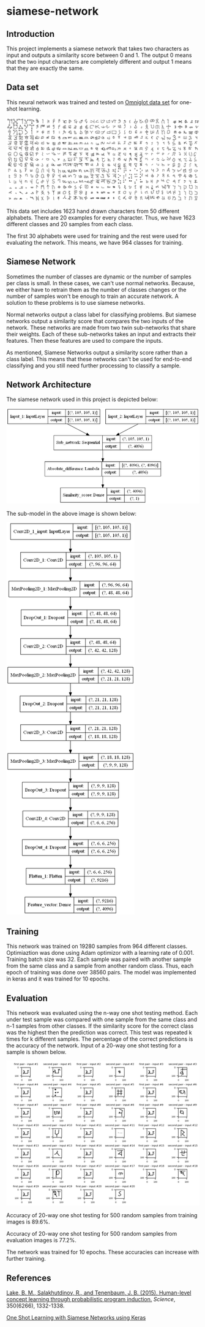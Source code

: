 # siamese-network

## Introduction

This project implements a siamese network that takes two characters as input and outputs a similarity score between 0 and 1. The output 0 means that the two input characters are completely different and output 1 means that they are exactly the same.

## Data set

This neural network was trained and tested on [Omniglot data set](https://github.com/brendenlake/omniglot) for one-shot learning.

![examples from the data set](/assets/images/omniglot_grid.jpg)

This data set includes 1623 hand drawn characters from 50 different alphabets. There are 20 examples for every character. Thus, we have 1623 different classes and 20 samples from each class.

The first 30 alphabets were used for training and the rest were used for evaluating the network. This means, we have 964 classes for training.

## Siamese Network

Sometimes the number of classes are dynamic or the number of samples per class is small. In these cases, we can't use normal networks. Because, we either have to retrain them as the number of classes changes or the number of samples won't be enough to train an accurate network. A solution to these problems is to use siamese networks. 

Normal networks output a class label for classifying problems. But siamese networks output a similarity score that compares the two inputs of the network. These networks are made from two twin sub-networks that share their weights. Each of these sub-networks takes an input and extracts their features. Then these features are used to compare the inputs. 

As mentioned, Siamese Networks output a similarity score rather than a class label. This means that these networks can't be used for end-to-end classifying and you still need further processing to classify a sample. 

## Network Architecture

The siamese network used in this project is depicted below:

![model architecture](/assets/images/model_named.png)

The sub-model in the above image is shown below:

![sub model architecture](/assets/images/sub_model_named.png)

## Training

This network was trained on 19280 samples from 964 different classes. Optimiaztion was done using Adam optimizor with a learning rate of 0.001. Training batch size was 32. Each sample was paired with another sample from the same class and a sample from another random class. Thus, each epoch of training was done over 38560 pairs. The model was implemented in keras and it was trained for 10 epochs.

## Evaluation

This network was evaluated using the n-way one shot testing method. Each under test sample was compared with one sample from the same class and n-1 samples from other classes. If the similarity score for the correct class was the highest then the prediction was correct. This test was repeated k times for k different samples. The percentage of the correct predictions is the accuracy of the network. Input of a 20-way one shot testing for a sample is shown below.

![one shot testing's input](/assets/images/one_shot_testing.png)

Accuracy of 20-way one shot testing for 500 random samples from training images is 89.6%.

Accuracy of 20-way one shot testing for 500 random samples from evaluation images is 77.2%.

The network was trained for 10 epochs. These accuracies can increase with further training.  

## References

[Lake, B. M., Salakhutdinov, R., and Tenenbaum, J. B. (2015). Human-level concept learning through probabilistic program induction.](http://www.sciencemag.org/content/350/6266/1332.short) _Science_, 350(6266), 1332-1338.

[One Shot Learning with Siamese Networks using Keras](https://towardsdatascience.com/one-shot-learning-with-siamese-networks-using-keras-17f34e75bb3d)
